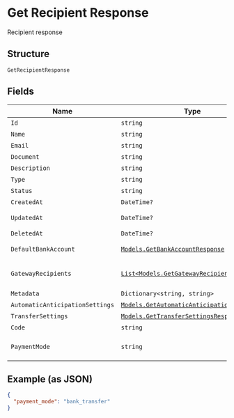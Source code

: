 
# Get Recipient Response

Recipient response

## Structure

`GetRecipientResponse`

## Fields

| Name | Type | Tags | Description |
|  --- | --- | --- | --- |
| `Id` | `string` | Optional | Id |
| `Name` | `string` | Optional | Name |
| `Email` | `string` | Optional | Email |
| `Document` | `string` | Optional | Document |
| `Description` | `string` | Optional | Description |
| `Type` | `string` | Optional | Type |
| `Status` | `string` | Optional | Status |
| `CreatedAt` | `DateTime?` | Optional | Creation date |
| `UpdatedAt` | `DateTime?` | Optional | Last update date |
| `DeletedAt` | `DateTime?` | Optional | Deletion date |
| `DefaultBankAccount` | [`Models.GetBankAccountResponse`](../../doc/models/get-bank-account-response.md) | Optional | Default bank account |
| `GatewayRecipients` | [`List<Models.GetGatewayRecipientResponse>`](../../doc/models/get-gateway-recipient-response.md) | Optional | Info about the recipient on the gateway |
| `Metadata` | `Dictionary<string, string>` | Optional | Metadata |
| `AutomaticAnticipationSettings` | [`Models.GetAutomaticAnticipationResponse`](../../doc/models/get-automatic-anticipation-response.md) | Optional | - |
| `TransferSettings` | [`Models.GetTransferSettingsResponse`](../../doc/models/get-transfer-settings-response.md) | Optional | - |
| `Code` | `string` | Optional | Recipient code |
| `PaymentMode` | `string` | Optional | Payment mode<br>**Default**: `"bank_transfer"` |

## Example (as JSON)

```json
{
  "payment_mode": "bank_transfer"
}
```

